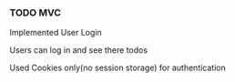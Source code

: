 ### TODO MVC

Implemented User Login

Users can log in and see there todos

Used Cookies only(no session storage) for authentication
